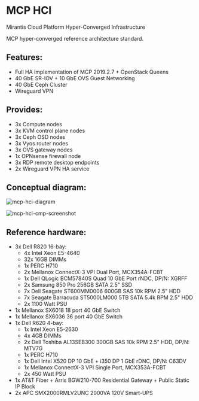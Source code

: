 # MCP HCI
Mirantis Cloud Platform Hyper-Converged Infrastructure

MCP hyper-converged reference architecture standard.

## Features:
- Full HA implementation of MCP 2019.2.7 + OpenStack Queens
- 40 GbE SR-IOV + 10 GbE OVS Guest Networking
- 40 GbE Ceph Cluster
- Wireguard VPN

## Provides:
- 3x Compute nodes
- 3x KVM control plane nodes
- 3x Ceph OSD nodes
- 3x Vyos router nodes
- 3x OVS gateway nodes
- 1x OPNsense firewall node
- 3x RDP remote desktop endpoints
- 2x Wireguard VPN HA service

## Conceptual diagram:
![mcp-hci-diagram](https://user-images.githubusercontent.com/22720196/74109511-b46d9e00-4b49-11ea-8b95-1cda30ae118e.png)

![mcp-hci-cmp-screenshot](https://user-images.githubusercontent.com/22720196/74163427-fc430280-4be7-11ea-8c09-cecfbcddc63a.png)

## Reference hardware:
- 3x Dell R820 16-bay:
  - 4x Intel Xeon E5-4640
  - 32x 16GB DIMMs
  - 1x PERC H710
  - 2x Mellanox ConnectX-3 VPI Dual Port, MCX354A-FCBT
  - 1x Dell QLogic BCM57840S Quad 10 GbE Port rNDC, DP/N: XGRFF
  - 2x Samsung 850 Pro 256GB SATA 2.5" SSD
  - 7x Dell Seagate ST600MM0006 600GB SAS 10k RPM 2.5" HDD
  - 7x Seagate Barracuda ST5000LM000 5TB SATA 5.4k RPM 2.5" HDD
  - 2x 1100 Watt PSU
- 1x Mellanox SX6018 18 port 40 GbE Switch
- 1x Mellanox SX6036 36 port 40 GbE Switch
- 1x Dell R620 4-bay:
  - 1x Intel Xeon E5-2630
  - 4x 4GB DIMMs
  - 2x Dell Toshiba AL13SEB300 300GB SAS 10k RPM 2.5" HDD, DP/N: MTV7G
  - 1x PERC H710
  - 1x Dell Intel X520 DP 10 GbE + i350 DP 1 GbE rDNC, DP/N: C63DV
  - 1x Mellanox ConnectX-3 VPI Single Port, MCX353A-FCBT
  - 2x 450 Watt PSU
- 1x AT&T Fiber + Arris BGW210-700 Residential Gateway + Public Static IP Block
- 2x APC SMX2000RMLV2UNC 2000VA 120V Smart-UPS
   
    
